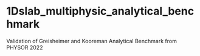 # 1Dslab_multiphysic_analytical_benchmark
Validation of Greisheimer and Kooreman Analytical Benchmark from PHYSOR 2022
